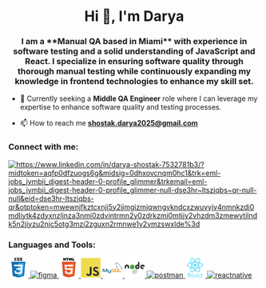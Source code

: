 <h1 align="center">Hi 👋, I'm Darya</h1>
<h3 align="center">I am a **Manual QA based in Miami** with experience in software testing and a solid understanding of JavaScript and React. I specialize in ensuring software quality through thorough manual testing while continuously expanding my knowledge in frontend technologies to enhance my skill set. </h3>

- 🌱 Currently seeking a **Middle QA Engineer** role where I can leverage my expertise to enhance software quality and testing processes.

- 📫 How to reach me **shostak.darya2025@gmail.com**

<h3 align="left">Connect with me:</h3>
<p align="left">
<a href="www.linkedin.com/in/darya-shostak-7532781b3" target="blank"><img align="center" src="https://raw.githubusercontent.com/rahuldkjain/github-profile-readme-generator/master/src/images/icons/Social/linked-in-alt.svg" alt="https://www.linkedin.com/in/darya-shostak-7532781b3/?midtoken=aqfp0dfzuogs6g&midsig=0dhxovcnqm0hc1&trk=eml-jobs_jymbii_digest-header-0-profile_glimmer&trkemail=eml-jobs_jymbii_digest-header-0-profile_glimmer-null-dse3hr~ltsziqbs~qr-null-null&eid=dse3hr-ltsziqbs-qr&otptoken=mwewnjfkztcxnji5y2jjmgizmjqwngvkndcxzwuyyjy4nmnkzdi0mdliytk4zdyxnzljnza3nmi0zdvintrmn2y0zdrkzmi0mtjjy2vhzdm3zmewytjlndk5n2jiyzu2njc5otg3mzi2zguxn2rmnwe1y2vmzswxlde%3d" height="30" width="40" /></a>
</p>

<h3 align="left">Languages and Tools:</h3>
<p align="left"> <a href="https://www.w3schools.com/css/" target="_blank" rel="noreferrer"> <img src="https://raw.githubusercontent.com/devicons/devicon/master/icons/css3/css3-original-wordmark.svg" alt="css3" width="40" height="40"/> </a> <a href="https://www.figma.com/" target="_blank" rel="noreferrer"> <img src="https://www.vectorlogo.zone/logos/figma/figma-icon.svg" alt="figma" width="40" height="40"/> </a> <a href="https://www.w3.org/html/" target="_blank" rel="noreferrer"> <img src="https://raw.githubusercontent.com/devicons/devicon/master/icons/html5/html5-original-wordmark.svg" alt="html5" width="40" height="40"/> </a> <a href="https://developer.mozilla.org/en-US/docs/Web/JavaScript" target="_blank" rel="noreferrer"> <img src="https://raw.githubusercontent.com/devicons/devicon/master/icons/javascript/javascript-original.svg" alt="javascript" width="40" height="40"/> </a> <a href="https://www.mysql.com/" target="_blank" rel="noreferrer"> <img src="https://raw.githubusercontent.com/devicons/devicon/master/icons/mysql/mysql-original-wordmark.svg" alt="mysql" width="40" height="40"/> </a> <a href="https://nodejs.org" target="_blank" rel="noreferrer"> <img src="https://raw.githubusercontent.com/devicons/devicon/master/icons/nodejs/nodejs-original-wordmark.svg" alt="nodejs" width="40" height="40"/> </a> <a href="https://postman.com" target="_blank" rel="noreferrer"> <img src="https://www.vectorlogo.zone/logos/getpostman/getpostman-icon.svg" alt="postman" width="40" height="40"/> </a> <a href="https://reactjs.org/" target="_blank" rel="noreferrer"> <img src="https://raw.githubusercontent.com/devicons/devicon/master/icons/react/react-original-wordmark.svg" alt="react" width="40" height="40"/> </a> <a href="https://reactnative.dev/" target="_blank" rel="noreferrer"> <img src="https://reactnative.dev/img/header_logo.svg" alt="reactnative" width="40" height="40"/> </a> </p
